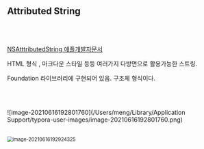 ## Attributed String

</br>

</br>

[NSAtttributedString 애플개발자문서](https://developer.apple.com/documentation/foundation/nsattributedstring)



HTML 형식 , 마크다운 스타일 등등 여러가지 다방면으로 활용가능한 스트링.

Foundation 라이브러리에 구현되어 있음. 구조체 형식이다.

</br>

</br>

![image-20210616192801760](/Users/meng/Library/Application Support/typora-user-images/image-20210616192801760.png)

</br>

<img src="/Users/meng/Library/Application Support/typora-user-images/image-20210616192924325.png" alt="image-20210616192924325" style="zoom:80%;" />

</br>

</br>

